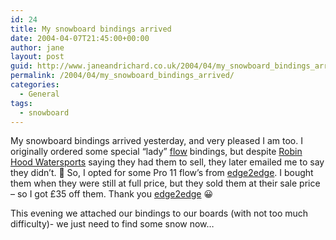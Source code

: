 ```yaml
---
id: 24
title: My snowboard bindings arrived
date: 2004-04-07T21:45:00+00:00
author: jane
layout: post
guid: http://www.janeandrichard.co.uk/2004/04/my_snowboard_bindings_arrived
permalink: /2004/04/my_snowboard_bindings_arrived/
categories:
  - General
tags:
  - snowboard
---
```

My snowboard bindings arrived yesterday, and very pleased I am too. I originally ordered some special &#8220;lady&#8221; [flow](http://www.flow.com/) bindings, but despite [Robin Hood Watersports](http://www.roho.co.uk/snowboard/index.html) saying they had them to sell, they later emailed me to say they didn&#8217;t. 🙁 So, I opted for some Pro 11 flow&#8217;s from [edge2edge](http://www.edge2edge.co.uk/acatalog/Edge_2_Edge_Online-NEW_SNOWBOARDS-SNOWBOARD_BINDING.html). I bought them when they were still at full price, but they sold them at their sale price &#8211; so I got &#xA3;35 off them. Thank you [edge2edge](http://www.edge2edge.co.uk/) 😀

This evening we attached our bindings to our boards (with not too much difficulty)- we just need to find some snow now&#8230;